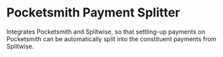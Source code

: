 # Pocketsmith Payment Splitter

Integrates Pocketsmith and Splitwise, so that settling-up payments on Pocketsmith can be automatically split into the constituent payments from Splitwise.